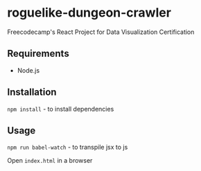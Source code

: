 # roguelike-dungeon-crawler
Freecodecamp's React Project for Data Visualization Certification

## Requirements
- Node.js

## Installation
`npm install` - to install dependencies

## Usage
`npm run babel-watch` - to transpile jsx to js

Open `index.html` in a browser
